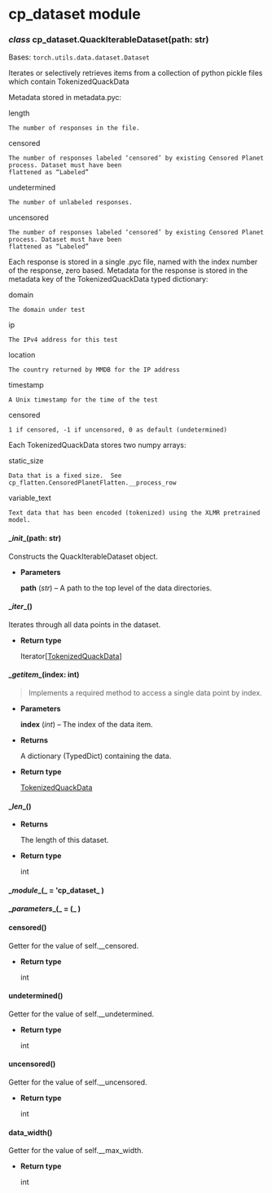 # cp_dataset module


### _class_ cp_dataset.QuackIterableDataset(path: str)
Bases: `torch.utils.data.dataset.Dataset`

Iterates or selectively retrieves items from a collection of python pickle files which contain TokenizedQuackData

Metadata stored in metadata.pyc:

length

    The number of responses in the file.

censored

    The number of responses labeled ‘censored’ by existing Censored Planet process. Dataset must have been
    flattened as “Labeled”

undetermined

    The number of unlabeled responses.

uncensored

    The number of responses labeled ‘censored’ by existing Censored Planet process. Dataset must have been
    flattened as “Labeled”

Each response is stored in a single .pyc file, named with the index number of the response, zero based.
Metadata for the response is stored in the metadata key of the TokenizedQuackData typed dictionary:

domain

    The domain under test

ip

    The IPv4 address for this test

location

    The country returned by MMDB for the IP address

timestamp

    A Unix timestamp for the time of the test

censored

    1 if censored, -1 if uncensored, 0 as default (undetermined)

Each TokenizedQuackData stores two numpy arrays:

static_size

    Data that is a fixed size.  See cp_flatten.CensoredPlanetFlatten.__process_row

variable_text

    Text data that has been encoded (tokenized) using the XLMR pretrained model.


#### \__init__(path: str)
Constructs the QuackIterableDataset object.


* **Parameters**

    **path** (*str*) – A path to the top level of the data directories.



#### \__iter__()
Iterates through all data points in the dataset.


* **Return type**

    Iterator[[TokenizedQuackData](cp_flatten.md#cp_flatten.TokenizedQuackData)]



#### \__getitem__(index: int)
> Implements a required method to access a single data point by index.


* **Parameters**

    **index** (*int*) – The index of the data item.



* **Returns**

    A dictionary (TypedDict) containing the data.



* **Return type**

    [TokenizedQuackData](cp_flatten.md#cp_flatten.TokenizedQuackData)



#### \__len__()

* **Returns**

    The length of this dataset.



* **Return type**

    int



#### \__module__(_ = 'cp_dataset_ )

#### \__parameters__(_ = (_ )

#### censored()
Getter for the value of self.__censored.


* **Return type**

    int



#### undetermined()
Getter for the value of self.__undetermined.


* **Return type**

    int



#### uncensored()
Getter for the value of self.__uncensored.


* **Return type**

    int



#### data_width()
Getter for the value of self.__max_width.


* **Return type**

    int

